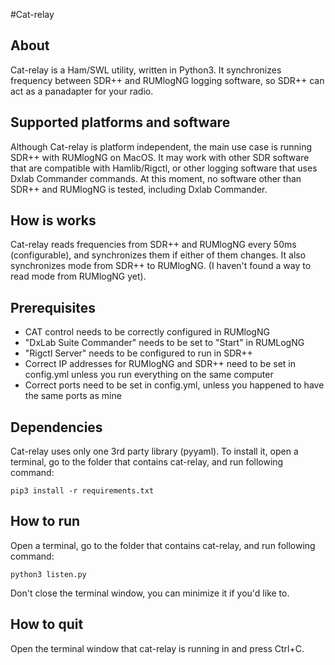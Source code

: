 #Cat-relay
## About
Cat-relay is a Ham/SWL utility, written in Python3. It synchronizes frequency between SDR++ and RUMlogNG logging software, 
so SDR++ can act as a panadapter for your radio.

## Supported platforms and software
Although Cat-relay is platform independent, the main use case is running SDR++ with RUMlogNG on MacOS. 
It may work with other SDR software that are compatible with Hamlib/Rigctl, or other logging software that uses Dxlab Commander 
commands. At this moment, no software other than SDR++ and RUMlogNG is tested, including Dxlab Commander. 

##  How is works
Cat-relay reads frequencies from SDR++ and RUMlogNG every 50ms (configurable), and synchronizes them if either of them changes.
It also synchronizes mode from SDR++ to RUMlogNG. (I haven't found a way to read mode from RUMlogNG yet).

## Prerequisites
- CAT control needs to be correctly configured in RUMlogNG
- "DxLab Suite Commander" needs to be set to "Start" in RUMLogNG
- "Rigctl Server" needs to be configured to run in SDR++
- Correct IP addresses for RUMlogNG and SDR++ need to be set in config.yml unless you run everything on the same computer
- Correct ports need to be set in config.yml, unless you happened to have the same ports as mine

## Dependencies
Cat-relay uses only one 3rd party library (pyyaml). To install it, open a terminal, go to the folder that contains cat-relay, 
and run following command:

```pip3 install -r requirements.txt```

## How to run
Open a terminal, go to the folder that contains cat-relay, and run following command:

```python3 listen.py```

Don't close the terminal window, you can minimize it if you'd like to.

## How to quit
Open the terminal window that cat-relay is running in and press Ctrl+C.